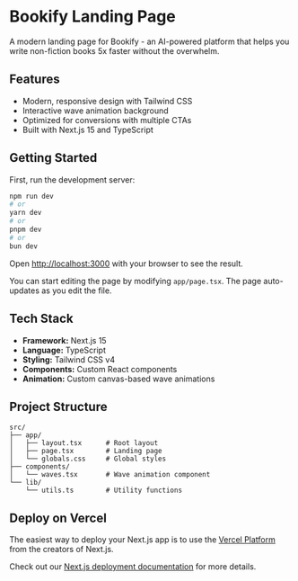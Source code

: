 # Bookify Landing Page

A modern landing page for Bookify - an AI-powered platform that helps you write non-fiction books 5x faster without the overwhelm.

## Features

- Modern, responsive design with Tailwind CSS
- Interactive wave animation background
- Optimized for conversions with multiple CTAs
- Built with Next.js 15 and TypeScript

## Getting Started

First, run the development server:

```bash
npm run dev
# or
yarn dev
# or
pnpm dev
# or
bun dev
```

Open [http://localhost:3000](http://localhost:3000) with your browser to see the result.

You can start editing the page by modifying `app/page.tsx`. The page auto-updates as you edit the file.

## Tech Stack

- **Framework:** Next.js 15
- **Language:** TypeScript
- **Styling:** Tailwind CSS v4
- **Components:** Custom React components
- **Animation:** Custom canvas-based wave animations

## Project Structure

```
src/
├── app/
│   ├── layout.tsx      # Root layout
│   ├── page.tsx        # Landing page
│   └── globals.css     # Global styles
├── components/
│   └── waves.tsx       # Wave animation component
└── lib/
    └── utils.ts        # Utility functions
```

## Deploy on Vercel

The easiest way to deploy your Next.js app is to use the [Vercel Platform](https://vercel.com/new?utm_medium=default-template&filter=next.js&utm_source=create-next-app&utm_campaign=create-next-app-readme) from the creators of Next.js.

Check out our [Next.js deployment documentation](https://nextjs.org/docs/app/building-your-application/deploying) for more details.
